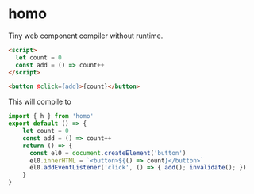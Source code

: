 # homo

Tiny web component compiler without runtime.

```html
<script>
  let count = 0
  const add = () => count++
</script>

<button @click={add}>{count}</button>
```

This will compile to

```js
import { h } from 'homo'
export default () => {
	let count = 0
  	const add = () => count++
	return () => {
	  const el0 = document.createElement('button')
	  el0.innerHTML = `<button>${() => count}</button>`
	  el0.addEventListener('click', () => { add(); invalidate(); })
	}
}
```
